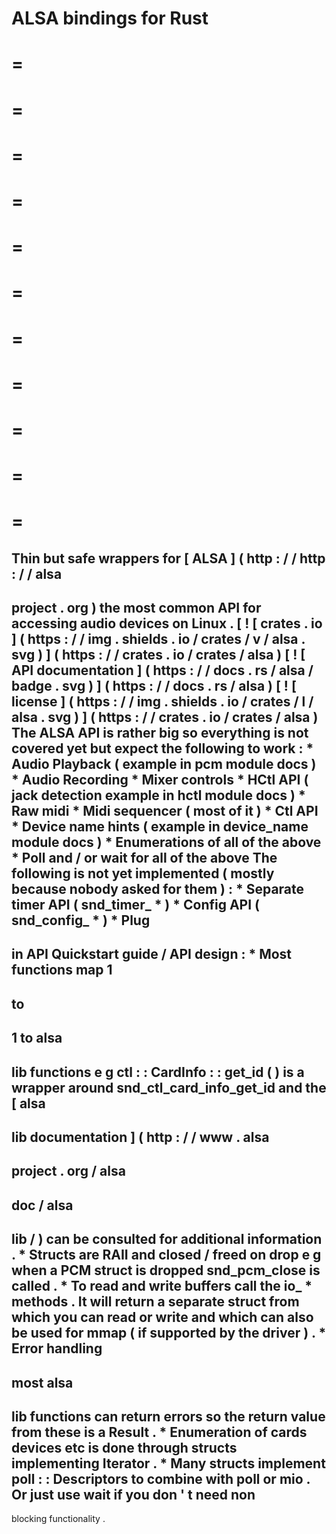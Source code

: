 ALSA
bindings
for
Rust
=
=
=
=
=
=
=
=
=
=
=
=
=
=
=
=
=
=
=
=
=
=
=
Thin
but
safe
wrappers
for
[
ALSA
]
(
http
:
/
/
http
:
/
/
alsa
-
project
.
org
)
the
most
common
API
for
accessing
audio
devices
on
Linux
.
[
!
[
crates
.
io
]
(
https
:
/
/
img
.
shields
.
io
/
crates
/
v
/
alsa
.
svg
)
]
(
https
:
/
/
crates
.
io
/
crates
/
alsa
)
[
!
[
API
documentation
]
(
https
:
/
/
docs
.
rs
/
alsa
/
badge
.
svg
)
]
(
https
:
/
/
docs
.
rs
/
alsa
)
[
!
[
license
]
(
https
:
/
/
img
.
shields
.
io
/
crates
/
l
/
alsa
.
svg
)
]
(
https
:
/
/
crates
.
io
/
crates
/
alsa
)
The
ALSA
API
is
rather
big
so
everything
is
not
covered
yet
but
expect
the
following
to
work
:
*
Audio
Playback
(
example
in
pcm
module
docs
)
*
Audio
Recording
*
Mixer
controls
*
HCtl
API
(
jack
detection
example
in
hctl
module
docs
)
*
Raw
midi
*
Midi
sequencer
(
most
of
it
)
*
Ctl
API
*
Device
name
hints
(
example
in
device_name
module
docs
)
*
Enumerations
of
all
of
the
above
*
Poll
and
/
or
wait
for
all
of
the
above
The
following
is
not
yet
implemented
(
mostly
because
nobody
asked
for
them
)
:
*
Separate
timer
API
(
snd_timer_
*
)
*
Config
API
(
snd_config_
*
)
*
Plug
-
in
API
Quickstart
guide
/
API
design
:
*
Most
functions
map
1
-
to
-
1
to
alsa
-
lib
functions
e
g
ctl
:
:
CardInfo
:
:
get_id
(
)
is
a
wrapper
around
snd_ctl_card_info_get_id
and
the
[
alsa
-
lib
documentation
]
(
http
:
/
/
www
.
alsa
-
project
.
org
/
alsa
-
doc
/
alsa
-
lib
/
)
can
be
consulted
for
additional
information
.
*
Structs
are
RAII
and
closed
/
freed
on
drop
e
g
when
a
PCM
struct
is
dropped
snd_pcm_close
is
called
.
*
To
read
and
write
buffers
call
the
io_
*
methods
.
It
will
return
a
separate
struct
from
which
you
can
read
or
write
and
which
can
also
be
used
for
mmap
(
if
supported
by
the
driver
)
.
*
Error
handling
-
most
alsa
-
lib
functions
can
return
errors
so
the
return
value
from
these
is
a
Result
.
*
Enumeration
of
cards
devices
etc
is
done
through
structs
implementing
Iterator
.
*
Many
structs
implement
poll
:
:
Descriptors
to
combine
with
poll
or
mio
.
Or
just
use
wait
if
you
don
'
t
need
non
-
blocking
functionality
.
